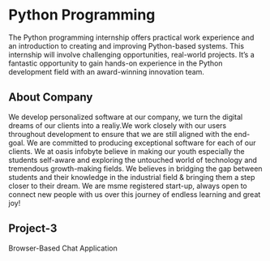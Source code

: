 # Python Programming
The Python programming internship offers practical work experience and an introduction to creating and improving Python-based systems. 
This internship will involve challenging opportunities, real-world projects. It’s a fantastic opportunity to gain hands-on experience in the Python development field with an award-winning innovation team.

## About Company
We develop personalized software at our company, we turn the digital dreams of our clients into a realiy.We work closely with our users throughout development to ensure that we are still aligned with the end-goal. We are committed to producing exceptional software for each of our clients.
We at oasis infobyte believe in making our youth especially the students self-aware and exploring the untouched world of technology and tremendous growth-making fields. We believes in bridging the gap between students and their knowledge in the industrial field & bringing them a step closer to their dream. We are msme registered start-up, always open to connect new people with us over this journey of endless learning and great joy!

## Project-3
Browser-Based Chat Application 
